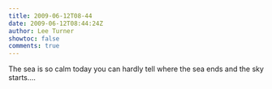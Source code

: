```yaml
---
title: 2009-06-12T08-44
date: 2009-06-12T08:44:24Z
author: Lee Turner
showtoc: false
comments: true
---
```


The sea is so calm today you can hardly tell where the sea ends and the sky starts....

